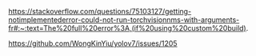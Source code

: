 https://stackoverflow.com/questions/75103127/getting-notimplementederror-could-not-run-torchvisionnms-with-arguments-fr#:~:text=The%20full%20error%3A,(if%20using%20custom%20build).

https://github.com/WongKinYiu/yolov7/issues/1205